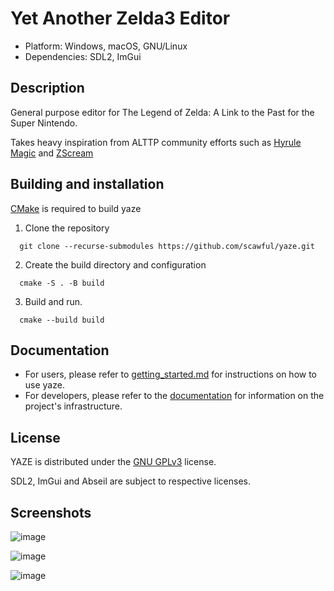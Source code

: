 # Yet Another Zelda3 Editor

- Platform: Windows, macOS, GNU/Linux
- Dependencies: SDL2, ImGui

## Description

General purpose editor for The Legend of Zelda: A Link to the Past for the Super Nintendo.

Takes heavy inspiration from ALTTP community efforts such as [Hyrule Magic](https://www.romhacking.net/utilities/200/) and [ZScream](https://github.com/Zarby89/ZScreamDungeon)

Building and installation
-------------------------
[CMake](http://www.cmake.org "CMake") is required to build yaze 

1. Clone the repository

```
  git clone --recurse-submodules https://github.com/scawful/yaze.git 
```

2. Create the build directory and configuration

```
  cmake -S . -B build
```

3. Build and run.

```
  cmake --build build
```

## Documentation

- For users, please refer to [getting_started.md](docs/getting-started.md) for instructions on how to use yaze.
- For developers, please refer to the [documentation](https://scawful.github.io/yaze/index.html) for information on the project's infrastructure.

License
--------
YAZE is distributed under the [GNU GPLv3](https://www.gnu.org/licenses/gpl-3.0.txt) license.

SDL2, ImGui and Abseil are subject to respective licenses.

Screenshots
--------
![image](https://github.com/scawful/yaze/assets/47263509/8b62b142-1de4-4ca4-8c49-d50c08ba4c8e)

![image](https://github.com/scawful/yaze/assets/47263509/d8f0039d-d2e4-47d7-b420-554b20ac626f)

![image](https://github.com/scawful/yaze/assets/47263509/34b36666-cbea-420b-af90-626099470ae4)



